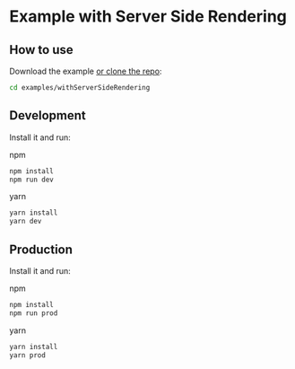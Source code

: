 # Example with Server Side Rendering

## How to use

Download the example
[or clone the repo](https://github.com/ChoTotOSS/react-paginating):

```bash
cd examples/withServerSideRendering
```

## Development

Install it and run:

npm

```bash
npm install
npm run dev
```

yarn

```bash
yarn install
yarn dev
```

## Production

Install it and run:

npm

```bash
npm install
npm run prod
```

yarn

```bash
yarn install
yarn prod
```
